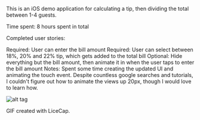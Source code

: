 This is an iOS demo application for calculating a tip, then dividing the total between 1-4 guests.

Time spent: 8 hours spent in total

Completed user stories:

Required: User can enter the bill amount
Required: User can select between 18%, 20% and 22% tip, which gets added to the total bill
Optional: Hide everything but the bill amount, then animate it in when the user taps to enter the bill amount
Notes: Spent some time creating the updated UI and animating the touch event. Despite countless google searches and tutorials, I couldn't figure out how to animate the views up 20px, though I would love to learn how.

![alt tag](https://raw.github.com/master/tips/tips/Resources/Images/StraightTipn.gif)

GIF created with LiceCap.